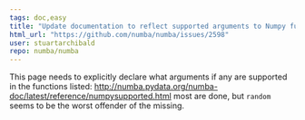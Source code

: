 ```yaml
---
tags: doc,easy
title: "Update documentation to reflect supported arguments to Numpy functions"
html_url: "https://github.com/numba/numba/issues/2598"
user: stuartarchibald
repo: numba/numba
---
```


This page needs to explicitly declare what arguments if any are supported in the functions listed:
http://numba.pydata.org/numba-doc/latest/reference/numpysupported.html
most are done, but `random` seems to be the worst offender of the missing.